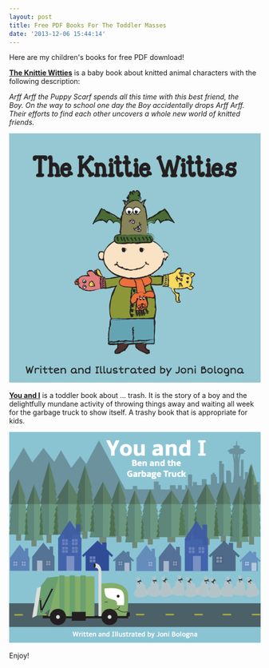 ```yaml
---
layout: post
title: Free PDF Books For The Toddler Masses
date: '2013-12-06 15:44:14'
---
```


Here are my children's books for free PDF download!

[**The Knittie Witties**](http://jonibologna.com/assets/books/TheKnittieWittiesALL.pdf) is a baby book about knitted animal characters with the following description:
<p style="text-align: left;"><em>Arff Arff the Puppy Scarf spends all this time with this best friend, the Boy. On the way to school one day the Boy accidentally drops Arff Arff. Their efforts to find each other uncovers a whole new world of knitted friends. </em></p>

![alt](/content/2014/Mar/Screen_Shot_2013_12_06_at_11_48_39_AM1.png)

[**You and I**](http://jonibologna.com/assets/books/You-and-I-by-Joni-Bologna.pdf) is a toddler book about ... trash. It is the story of a boy and the delightfully mundane activity of throwing things away and waiting all week for the garbage truck to show itself. A trashy book that is appropriate for kids.

![alt](/content/2014/Mar/Screen_Shot_2013_12_06_at_11_49_05_AM.png)

Enjoy!